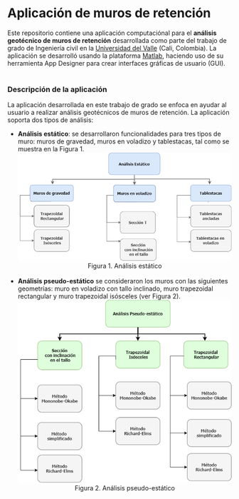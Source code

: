 # Aplicación de muros de retención
Este repositorio contiene una aplicación computaciónal para el <b>análisis geotécnico de muros de retención</b> desarrollada como parte del trabajo de grado de Ingeniería civil en la <a href= "https://www.univalle.edu.co">Universidad del Valle</a> (Cali, Colombia). La aplicación se desarrolló usando la plataforma <a href = "https://la.mathworks.com/products/matlab.html">Matlab</a>, haciendo uso de su herramienta App Designer para crear interfaces gráficas de usuario (GUI). <br><br>
<h3>Descripción de la aplicación</h3>

La aplicación desarrollada en este trabajo de grado se enfoca en ayudar al usuario a realizar análisis geotécnicos de muros de retención. La aplicación soporta dos tipos de análisis: 
<ul>
<li><b>Análisis estático</b>: se desarrollaron funcionalidades para tres tipos de muro: muros de gravedad, muros en voladizo y tablestacas, tal como se muestra en la Figura 1. <br>
   <div align='center'>
      <img src= "/figuras/estatico.png" ><br>
      Figura 1. Análisis estático
   </div>
   <br>
</li>

   
<li>
   <b>Análisis pseudo-estático</b> se consideraron los muros con las siguientes geometrías: muro en voladizo con tallo inclinado, muro trapezoidal rectangular y muro trapezoidal isósceles (ver Figura 2).
    <div align='center'>
      <img src= "/figuras/pseudo.png" ><br>
      Figura 2. Análisis pseudo-estático
   </div>
</li>
  
</ul>

